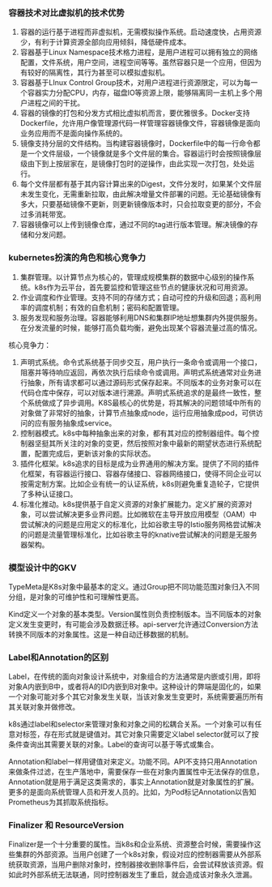 ###  容器技术对比虚拟机的技术优势

1. 容器的运行基于进程而非虚拟机，无需模拟操作系统。启动速度快，占用资源少，有利于计算资源全部向应用倾斜，降低硬件成本。
2. 容器基于Linux Namespace技术格力进程，是用户进程可以拥有独立的网络配置，文件系统，用户空间，进程空间等等。虽然容器只是一个应用，但因为有较好的隔离性，其行为甚至可以模拟虚拟机。
3. 容器基于LInux Control Group技术，对用户进程进行资源限定，可以为每一个容器实力分配CPU，内存，磁盘IO等资源上限，能够隔离同一主机上多个用户进程之间的干扰。
4. 容器的镜像的打包和分发方式相比虚拟机而言，要优雅很多。Docker支持Dockerfile，允许用户像管理源代码一样管理容器镜像文件，容器镜像是面向业务应用而不是面向操作系统的。
5. 镜像支持分层的文件结构。当构建容器镜像时，Dockerfile中的每一行命令都是一个文件层级，一个镜像就是多个文件层的集合。容器运行时会按照镜像层级由下到上按层家在，是镜像打包时的逆操作，由此实现一次打包，处处运行。
6. 每个文件层都有基于其内容计算出来的Digest，文件分发时，如果某个文件层未发生变化，无需重新拉取，由此解决增量文件部署的问题。无论基础镜像有多大，只要基础镜像不更新，则更新镜像版本时，只会拉取变更的部分，不会过多消耗带宽。
7. 容器镜像可以上传到镜像仓库，通过不同的tag进行版本管理。解决镜像的存储和分发问题。



### kubernetes扮演的角色和核心竞争力

1. 集群管理。以计算节点为核心的，管理成规模集群的数据中心级别的操作系统。k8s作为云平台，首先要监控和管理这些节点的健康状况和可用资源。
2. 作业调度和作业管理。支持不同的存储方式；自动可控的升级和回退；高利用率的调度机制；有效的自愈机制；密码和配置管理。
3. 服务发现和服务治理。容器能够利用DNS和集群IP地址想集群内外提供服务。在分发流量的时候，能够打高负载均衡，避免出现某个容器流量过高的情况。

核心竞争力：

1. 声明式系统。命令式系统基于同步交互，用户执行一条命令或调用一个接口，阻塞并等待响应返回，再依次执行后续命令或调用。声明式系统通常对业务进行抽象，所有请求都可以通过源码形式保存起来。不同版本的业务对象可以在代码仓库中保存，可以对版本进行溯源。声明式系统追求的是最终一致性，整个系统做成了异步调用。K8S最核心的优势是，将其解决的问题领域中所有的对象做了非常好的抽象，计算节点抽象成node，运行应用抽象成pod，可供访问的应有服务抽象成service。
2. 控制器模式。k8s中每种抽象出来的对象，都有其对应的控制器组件。每个控制器坚挺其所关注的对象的变更，然后按照对象中最新的期望状态进行系统配置，配置完成后，更新该对象的实际状态。
3. 插件化框架。k8s追求的目标是成为业界通用的解决方案。提供了不同的插件化框架，有容器运行接口、容器存储接口、容器网络接口，使得不同企业可以按需定制方案。比如企业有统一的认证系统，k8s则避免重复造轮子，它提供了多种认证接口。
4. 标准化推动。k8s提供基于自定义资源的对象扩展能力。定义扩展的资源对象，可以尝试解决更多业界问题。比如微软在主导开放应用模型（OAM）中尝试解决的问题是应用定义的标准化，比如谷歌主导的Istio服务网格尝试解决的问题是流量管理标准化，比如谷歌主导的knative尝试解决的问题是无服务器架构。



###  模型设计中的GKV

TypeMeta是K8s对象中最基本的定义。通过Group把不同功能范围对象归入不同分组，是对象的可维护性和可理解性更高。

Kind定义一个对象的基本类型。Version属性则负责控制版本。当不同版本的对象定义发生变更时，有可能会涉及数据迁移。api-server允许通过Conversion方法转换不同版本的对象属性。这是一种自动迁移数据的机制。



### Label和Annotation的区别

Label，在传统的面向对象设计系统中，对象组合的方法通常是内嵌或引用，即将对象A内嵌到B中，或者将A的ID内嵌到B对象中。这种设计的弊端是固化的，如果一个对象可能对多个其它对象发生关联，当该对象发生变更时，系统需要遍历所有其关联对象并做修改。

k8s通过label和selector来管理对象和对象之间的松耦合关系。一个对象可以有任意对标签，存在形式就是键值对。其它对象只需要定义label selector就可以了按条件查询出其需要关联的对象。Label的查询可以基于等式或集合。

Annotation和label一样用键值对来定义。功能不同。API不支持只用Annotation来做条件过滤，在生产落地中，需要保存一些在对象内置属性中无法保存的信息，Annotation就是用于满足这类需求的，事实上Annotation就是对象属性的扩展。更多的是面向系统管理人员和开发人员的。比如，为Pod标记Annotation以告知Prometheus为其抓取系统指标。

### Finalizer 和 ResourceVersion

Finalizer是一个十分重要的属性。当k8s和企业系统、资源整合时候，需要操作这些集群的外部资源。当用户创建了一个k8s对象，假设对应的控制器需要从外部系统获取资源，当用户删除对象时，控制器接收删除事件后，会尝试释放该资源。假如此时外部系统无法联通，同时控制器发生了重启，就会造成该对象永久泄漏。

  





























































































































